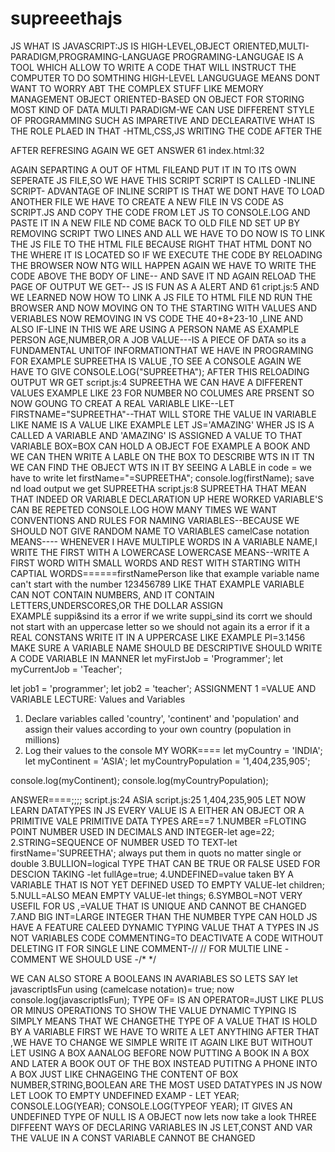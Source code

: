 # supreeethajs
JS
WHAT IS JAVASCRIPT:JS IS HIGH-LEVEL,OBJECT ORIENTED,MULTI-PARADIGM,PROGRAMING-LANGUAGE
PROGRAMING-LANGUGAE IS A TOOL WHICH ALLOW TO WRITE A CODE THAT WILL INSTRUCT THE COMPUTER TO DO SOMTHING
HIGH-LEVEL LANGUGUAGE MEANS DONT WANT TO WORRY ABT THE COMPLEX STUFF LIKE MEMORY MANAGEMENT 
OBJECT ORIENTED-BASED ON OBJECT FOR STORING MOST KIND OF DATA
MULTI PARADIGM-WE CAN USE DIFFERENT STYLE OF PROGRAMMING SUCH AS IMPARETIVE AND DECLEARATIVE
WHAT IS THE ROLE PLAED IN THAT -HTML,CSS,JS
WRITING THE CODE </SCRIPT> AFTER THE </STYLE> 
 <script>
    let js = 'amazing';
    if (js === 'amazing') alert('JavaScript is FUN !');
 WE LL GET ALERT IN OUTPUT OF DESKTOP IN NEW CROME OPENING
  JS IS FUN 
  FOR ADDING 
   40 + 8 + 23 - 10;
    console.log(40 + 8 + 23 - 10);
  </script>
  AFTER REFRESING AGAIN WE GET 
  ANSWER
  61           index.html:32 
  
  AGAIN SEPARTING A OUT OF HTML FILEAND PUT IT IN TO  ITS OWN SEPERATE JS FILE,SO WE HAVE THIS SCRIPT
  SCRIPT IS CALLED -INLINE SCRIPT-
  ADVANTAGE OF INLINE SCRIPT IS THAT WE DONT HAVE TO LOAD ANOTHER FILE
  WE HAVE TO CREATE A NEW FILE IN VS CODE AS SCRIPT.JS
  AND COPY THE CODE FROM LET JS TO CONSOLE.LOG AND PASTE IT IN A NEW FILE
  ND COME BACK TO OLD FILE ND SET UP BY REMOVING SCRIPT TWO LINES
  AND ALL WE HAVE TO DO NOW IS TO LINK THE JS FILE TO THE HTML FILE
  BECAUSE RIGHT THAT HTML DONT NO THE WHERE IT IS LOCATED
  SO IF WE EXECUTE THE CODE BY RELOADING THE BROWSER
  NOW NTG WILL HAPPEN
  AGAIN WE HAVE TO WRITE THE CODE ABOVE THE BODY OF LINE--<SCRIPT SRC="SCRIPT.JS"></SCRIPT>
  AND SAVE IT ND AGAIN RELOAD THE PAGE OF OUTPUT WE GET--
  JS IS FUN AS A ALERT 
  AND 61      cript.js:5 
  AND WE LEARNED NOW HOW TO LINK A JS FILE TO HTML FILE ND RUN THE BROWSER
  AND NOW MOVING ON TO THE STARTING WITH VALUES AND VERIABLES
  NOW REMOVING IN VS CODE THE 40+8+23-10 ,LINE AND ALSO IF-LINE
  IN THIS WE ARE USING A PERSON NAME AS EXAMPLE PERSON AGE,NUMBER,OR A JOB
  VALUE---IS A PIECE OF DATA so its a FUNDAMENTAL UNITOF INFORMATIONTHAT WE HAVE IN PROGRAMING 
  FOR EXAMPLE SUPREETHA IS VALUE    ,TO SEE A CONSOLE AGAIN WE HAVE TO GIVE CONSOLE.LOG("SUPREETHA");
  AFTER THIS RELOADING OUTPUT WR GET script.js:4 SUPREETHA
  WE CAN HAVE A DIFFERENT VALUES EXAMPLE LIKE 23  FOR NUMBER NO COLUMES ARE PRSENT
  SO NOW GOUNG TO CREAT A REAL VARIABLE LIKE--LET FIRSTNAME="SUPREETHA"--THAT WILL STORE THE VALUE IN VARIABLE LIKE NAME IS A VALUE
LIKE EXAMPLE LET JS='AMAZING' WHER JS IS A CALLED A VARIABLE AND 'AMAZING' IS ASSIGNED  A VALUE TO THAT VARIABLE
BOX=BOX CAN HOLD A OBJECT FOE EXAMPLE A BOOK AND WE CAN THEN WRITE A LABLE ON THE BOX TO DESCRIBE WTS IN IT TN WE CAN FIND THE OBJECT WTS IN IT BY SEEING A LABLE 
in code = we have to write let firstName="=SUPREETHA";
                           console.log(firstName);
     save nd load output we get SUPREETHA script.js:8 SUPREETHA
     THAT MEAN THAT INDEED OR VARIABLE DECLARATION UP HERE WORKED
     VARIABLE'S CAN BE REPETED CONSOLE.LOG HOW MANY TIMES WE WANT
     CONVENTIONS AND RULES FOR NAMING VARIABLES--BECAUSE WE SHOULD NOT GIVE RANDOM NAME TO VARIABLES
     camelCase notation MEANS---- WHENEVER I HAVE  MULTIPLE WORDS IN A VARIABLE NAME,I WRITE THE FIRST WITH A LOWERCASE
     LOWERCASE MEANS--WRITE A FIRST WORD WITH SMALL WORDS AND REST WITH STARTING WITH CAPTIAL WORDS======firstNamePerson like that example
     variable name can't start with the number 123456789 LIKE THAT EXAMPLE
     VARIABLE CAN NOT CONTAIN NUMBERS, AND IT CONTAIN LETTERS,UNDERSCORES,OR THE DOLLAR ASSIGN   
     EXAMPLE suppi&sind its a error
     if we write suppi_sind its corrt
     we should not start with an uppercase letter so we should not again its a error
     if it a REAL CONSTANS WRITE IT IN A UPPERCASE LIKE EXAMPLE PI=3.1456
     MAKE SURE A VARIABLE NAME SHOULD BE DESCRIPTIVE
     SHOULD WRITE A CODE VARIABLE IN MANNER 
let myFirstJob = 'Programmer';
let myCurrentJob = 'Teacher';

let job1 = 'programmer';
let job2 = 'teacher';
ASSIGNMENT 1 =VALUE AND VARIABLE 
LECTURE: Values and Variables
1. Declare variables called 'country', 'continent' and 'population' and
assign their values according to your own country (population in millions)
2. Log their values to the console
MY WORK====
let myCountry = 'INDIA';
let myContinent = 'ASIA';
let myCountryPopulation = '1,404,235,905';

console.log(myContinent);
console.log(myCountryPopulation);

ANSWER====;;;;
script.js:24 ASIA
script.js:25 1,404,235,905
LET NOW LEARN DATATYPES IN JS 
EVERY VALUE IS A EITHER AN OBJECT OR A PRIMITIVE VALE
PRIMITIVE DATA TYPES ARE==7
1.NUMBER =FLOTING POINT NUMBER USED IN DECIMALS AND INTEGER-let age=22;
2.STRING=SEQUENCE OF NUMBER USED TO TEXT-let firstName='SUPREETHA'; always put them in quots no matter single or double
3.BULLION=logical TYPE THAT CAN BE TRUE OR FALSE USED FOR DESCION TAKING -let fullAge=true;
4.UNDEFINED=value taken BY A VARIABLE THAT IS NOT YET DEFINED  USED TO EMPTY VALUE-let children; 
5.NULL=ALSO MEAN EMPTY VALUE-let things;
6.SYMBOL=NOT VERY USEFIL FOR US ,=VALUE THAT IS UNIQUE AND CANNOT BE CHANGED
7.AND BIG INT=LARGE INTEGER THAN THE NUMBER TYPE CAN HOLD
JS HAVE A FEATURE CALEED DYNAMIC TYPING 
  VALUE THAT A TYPES IN JS NOT VARIABLES 
  CODE COMMENTING=TO DEACTIVATE A CODE WITHOUT DELETING IT FOR SINGLE LINE COMMENT-//     //
  FOR MULTIE LINE -COMMENT WE SHOULD USE -/*        */
  
WE CAN ALSO STORE A BOOLEANS IN AVARIABLES
SO LETS SAY let javascriptIsFun using (camelcase notation)= true;
now console.log(javascriptIsFun);
TYPE OF= IS AN OPERATOR=JUST LIKE PLUS OR MINUS OPERATIONS TO SHOW THE VALUE
DYNAMIC TYPING IS SIMPLY MEANS THAT WE CHANGETHE TYPE OF A VALUE THAT IS HOLD BY A VARIABLE
FIRST WE HAVE TO WRITE A LET ANYTHING AFTER THAT ,WE HAVE TO CHANGE WE SIMPLE WRITE IT AGAIN LIKE BUT WITHOUT LET
USING A BOX AANALOG BEFORE NOW PUTTING A BOOK IN A BOX AND LATER A BOOK OUT OF THE BOX INSTEAD PUTITNG A PHONE INTO A BOX JUST LIKE CHNAGEING THE CONTENT OF BOX
NUMBER,STRING,BOOLEAN ARE THE MOST USED DATATYPES IN JS
NOW LET LOOK TO EMPTY UNDEFINED 
EXAMP - LET YEAR;
         CONSOLE.LOG(YEAR);
         CONSOLE.LOG(TYPEOF YEAR);
IT GIVES AN UNDEFINED
TYPE OF NULL IS A OBJECT
now lets now take a look THREE DIFFEENT WAYS OF DECLARING VARIABLES IN JS
LET,CONST AND VAR
THE VALUE IN A CONST VARIABLE CANNOT BE CHANGED

